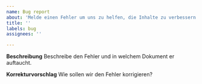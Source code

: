 ```yaml
---
name: Bug report
about: 'Melde einen Fehler um uns zu helfen, die Inhalte zu verbessern. '
title: ''
labels: bug
assignees: ''

---
```


**Beschreibung**
Beschreibe den Fehler und in welchem Dokument er auftaucht. 

**Korrekturvorschlag**
Wie sollen wir den Fehler korrigieren?
